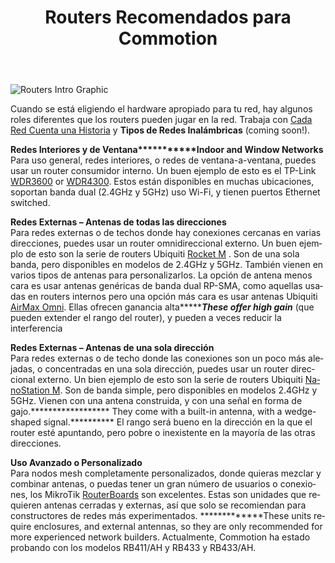 ﻿---
layout: default
title: Routers Recomendados para Commotion
site_section: docs
sub_section: [guides]
categories: 
created: 2014-11-24
changed: 2014-11-24
post_author: Andy Gunn
lang: es
---

![Routers Intro Graphic](/files/Recommended_Hardware_Intro.png)

Cuando se está eligiendo el hardware apropiado para tu red, hay algunos roles diferentes que los routers pueden jugar en la red. Trabaja con [Cada Red Cuenta una Historia](/docs/cck/planning/design-your-network-every-network-tells-story/) y <strong>Tipos de Redes Inalámbricas</strong> (coming soon!).

<strong>Redes Interiores y de Ventana***********Indoor and Window Networks</strong><br />
Para uso general, redes interiores, o redes de ventana-a-ventana, puedes usar un router consumidor interno. Un buen ejemplo de esto es el TP-Link [WDR3600](http://www.tp-link.us/products/details/?categoryid=2268&model=TL-WDR3600) or [WDR4300](http://www.tp-link.us/products/details/?categoryid=2166&model=TL-WDR4300). Estos están disponibles en muchas ubicaciones, soportan banda dual (2.4GHz y 5GHz) uso Wi-Fi, y tienen puertos Ethernet switched.

<strong>Redes Externas – Antenas de todas las direcciones</strong><br />
Para redes externas o de techos donde hay conexiones cercanas en varias direcciones, puedes usar un router omnidireccional externo. Un buen ejemplo de esto son la serie de routers Ubiquiti [Rocket M](http://www.ubnt.com/airmax/rocketm/) . Son de una sola banda, pero disponibles en modelos de 2.4GHz y 5GHz. También vienen en varios tipos de antenas para personalizarlos. La opción de antena menos cara es usar antenas genéricas de banda dual RP-SMA, como aquellas usadas en routers internos pero una opción más cara es usar antenas Ubiquiti [AirMax Omni](http://www.ubnt.com/airmax/airmax-omni-antenna/). Ellas ofrecen ganancia alta************These offer high gain******* (que pueden extender el rango del router), y pueden a veces reducir la interferencia

<strong>Redes Externas – Antenas de una sola dirección</strong><br />
Para redes externas o de techo donde las conexiones son un poco más alejadas, o concentradas en una sola dirección, puedes usar un router direccional externo. Un bien ejemplo de esto son la serie de routers Ubiquiti [NanoStation M](http://www.ubnt.com/airmax/nanostationm/). Son de banda simple, pero disponibles en modelos 2.4GHz y 5GHz. Vienen con una antena construida, y con una señal en forma de gajo.****************** They come with a built-in antenna, with a wedge-shaped signal.********** El rango será bueno en la dirección en la que el router esté apuntando, pero pobre o inexistente en la mayoría de las otras direcciones.

<strong>Uso Avanzado o Personalizado</strong><br />
Para nodos mesh completamente personalizados, donde quieras mezclar y combinar antenas, o puedas tener un gran número de usuarios o conexiones, los MikroTik [RouterBoards](http://routerboard.com/) son excelentes. Estas son unidades que requieren antenas cerradas y externas, así que solo se recomiendan para constructores de redes más experimentados. *************These units require enclosures, and external antennas, so they are only recommended for more experienced network builders. Actualmente, Commotion ha estado probando con los modelos RB411/AH y RB433 y RB433/AH.
